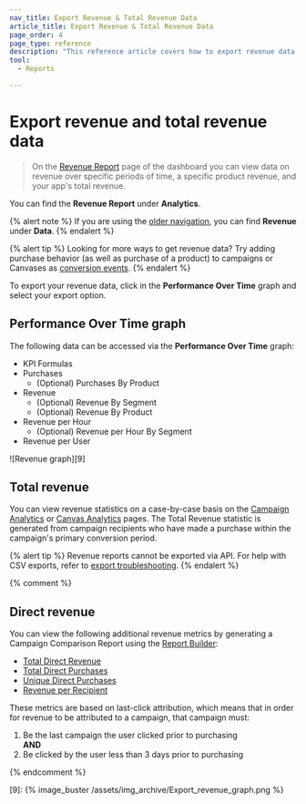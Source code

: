 ```yaml
---
nav_title: Export Revenue & Total Revenue Data
article_title: Export Revenue & Total Revenue Data
page_order: 4
page_type: reference
description: "This reference article covers how to export revenue data and statistics."
tool: 
  - Reports

---
```


# Export revenue and total revenue data

> On the [Revenue Report]({{site.baseurl}}/user_guide/data_and_analytics/reporting/revenue_report/) page of the dashboard you can view data on revenue over specific periods of time, a specific product revenue, and your app's total revenue.

You can find the **Revenue Report** under **Analytics**.

{% alert note %}
If you are using the [older navigation]({{site.baseurl}}/navigation), you can find **Revenue** under **Data**.
{% endalert %}

{% alert tip %}
Looking for more ways to get revenue data? Try adding purchase behavior (as well as purchase of a product) to campaigns or Canvases as [conversion events]({{site.baseurl}}/user_guide/engagement_tools/campaigns/building_campaigns/conversion_events/).
{% endalert %}

To export your revenue data, click <i class="fas fa-bars" title="Chart context menu"></i> in the **Performance Over Time** graph and select your export option.

## Performance Over Time graph

The following data can be accessed via the **Performance Over Time** graph:

- KPI Formulas
- Purchases
    - (Optional) Purchases By Product
- Revenue
    - (Optional) Revenue By Segment
    - (Optional) Revenue By Product
- Revenue per Hour
    - (Optional) Revenue per Hour By Segment
- Revenue per User

![Revenue graph][9]

## Total revenue

You can view revenue statistics on a case-by-case basis on the [Campaign Analytics]({{site.baseurl}}/user_guide/data_and_analytics/reporting/campaign_analytics/) or [Canvas Analytics]({{site.baseurl}}/user_guide/engagement_tools/canvas/testing_canvases/measuring_and_testing_with_canvas_analytics/) pages. The Total Revenue statistic is generated from campaign recipients who have made a purchase within the campaign's primary conversion period.

{% alert tip %}
Revenue reports cannot be exported via API. For help with CSV exports, refer to [export troubleshooting]({{site.baseurl}}/user_guide/data_and_analytics/export_braze_data/export_troubleshooting/).
{% endalert %}

{% comment %}

## Direct revenue

You can view the following additional revenue metrics by generating a Campaign Comparison Report using the [Report Builder][1]:

- [Total Direct Revenue][2]
- [Total Direct Purchases][3]
- [Unique Direct Purchases][4]
- [Revenue per Recipient][5]

These metrics are based on last-click attribution, which means that in order for revenue to be attributed to a campaign, that campaign must:

1. Be the last campaign the user clicked prior to purchasing
    <br>**AND**<br>
2. Be clicked by the user less than 3 days prior to purchasing

{% endcomment %}

[1]: {{site.baseurl}}/user_guide/data_and_analytics/reporting/report_builder/
[2]: {{site.baseurl}}/user_guide/data_and_analytics/report_metrics/#total-direct-revenue
[3]: {{site.baseurl}}/user_guide/data_and_analytics/report_metrics/#total-direct-purchases
[4]: {{site.baseurl}}/user_guide/data_and_analytics/report_metrics/#unique-direct-purchases
[5]: {{site.baseurl}}/user_guide/data_and_analytics/report_metrics/#revenue-per-recipient



[9]: {% image_buster /assets/img_archive/Export_revenue_graph.png %}
